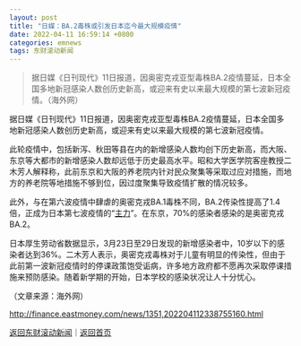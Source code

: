 ```yaml
---
layout: post
title: "日媒：BA.2毒株或引发日本迄今最大规模疫情"
date: 2022-04-11 16:59:14 +0800
categories: emnews
tags: 东财滚动新闻
---
```

> 据日媒《日刊现代》11日报道，因奥密克戎亚型毒株BA.2疫情蔓延，日本全国多地新冠感染人数创历史新高，或迎来有史以来最大规模的第七波新冠疫情。（海外网）

<p>据日媒《日刊现代》11日报道，因奥密克戎亚型毒株BA.2疫情蔓延，日本全国多地新冠感染人数创历史新高，或迎来有史以来最大规模的第七波新冠疫情。</p><p>此轮疫情中，包括新泻、秋田等县在内的新增感染人数均创下历史新高，而大阪、东京等大都市的新增感染人数却远低于历史最高水平。昭和大学医学院客座教授二木芳人解释称，此前东京和大阪的养老院内针对民众聚集等采取过应对措施，而地方的养老院等地措施不够到位，因过度聚集导致疫情扩散的情况较多。</p><p>此外，与在第六波疫情中肆虐的奥密克戎BA.1毒株不同，BA.2传染性提高了1.4倍，正成为日本第七波疫情的“<span id="Info.3291"><a href="http://data.eastmoney.com/zlsj/" class="infokey">主力</a></span>”。在东京，70%的感染者感染的是奥密克戎BA.2。</p><p>日本厚生劳动省数据显示，3月23日至29日发现的新增感染者中，10岁以下的感染者达到36%。二木芳人表示，奥密克戎毒株对于儿童有明显的传染性，但由于此前第一波新冠疫情时的停课政策饱受诟病，许多地方政府都不愿再次采取停课措施来预防感染。随着新学期的开始，日本学校的感染状况让人十分忧心。</p><p class="em_media">（文章来源：海外网）</p>

<http://finance.eastmoney.com/news/1351,202204112338755160.html>

[返回东财滚动新闻](//finews.withounder.com/emnews/)｜[返回首页](//finews.withounder.com/)